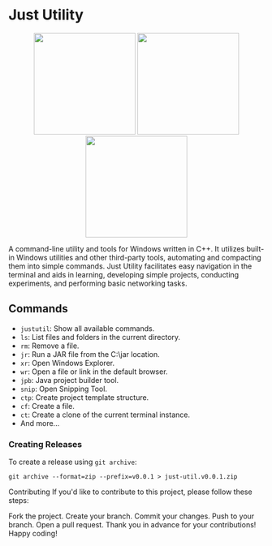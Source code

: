 # Just Utility


<p align="center">
  <img width="200" height="200" src="https://github.com/marcuwynu23/just-utility/blob/main/docs/images/1.jpg" />
  <img width="200" height="200" src="https://github.com/marcuwynu23/just-utility/blob/main/docs/images/2.jpg" />
  <img width="200" height="200" src="https://github.com/marcuwynu23/just-utility/blob/main/docs/images/3.jpg" />
</p>

A command-line utility and tools for Windows written in C++. It utilizes built-in Windows utilities and other third-party tools, automating and compacting them into simple commands. Just Utility facilitates easy navigation in the terminal and aids in learning, developing simple projects, conducting experiments, and performing basic networking tasks.

## Commands

- `justutil`: Show all available commands.
- `ls`: List files and folders in the current directory.
- `rm`: Remove a file.
- `jr`: Run a JAR file from the C:\jar location.
- `xr`: Open Windows Explorer.
- `wr`: Open a file or link in the default browser.
- `jpb`: Java project builder tool.
- `snip`: Open Snipping Tool.
- `ctp`: Create project template structure.
- `cf`: Create a file.
- `ct`: Create a clone of the current terminal instance.
- And more...

### Creating Releases

To create a release using `git archive`:

```shell
git archive --format=zip --prefix=v0.0.1 > just-util.v0.0.1.zip
```
Contributing
If you'd like to contribute to this project, please follow these steps:

Fork the project.
Create your branch.
Commit your changes.
Push to your branch.
Open a pull request.
Thank you in advance for your contributions! Happy coding!
